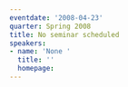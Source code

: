 ```yaml
---
eventdate: '2008-04-23'
quarter: Spring 2008
title: No seminar scheduled
speakers:
- name: 'None '
  title: ''
  homepage:
---
```

